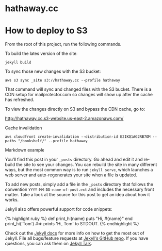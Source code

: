 # hathaway.cc

# How to deploy to S3

From the root of this project, run the following commands.

To build the lates version of the site:

`jekyll build`

To sync those new changes with the S3 bucket:

`aws s3 sync _site s3://hathaway.cc --profile hathaway`

That command will sync and changed files with the S3 bucket. There is a CDN setup
for mailprotector.com so changes will show up after the cache has refreshed.

To view the changes directly on S3 and bypass the CDN cache, go to:

http://hathaway.cc.s3-website.us-east-2.amazonaws.com/

Cache invalidation

`aws cloudfront create-invalidation --distribution-id E2IKQ1AG2RB7OM --paths "/bookshelf/" --profile hathaway`



Markdown example

You’ll find this post in your `_posts` directory. Go ahead and edit it and re-build the site to see your changes. You can rebuild the site in many different ways, but the most common way is to run `jekyll serve`, which launches a web server and auto-regenerates your site when a file is updated.

To add new posts, simply add a file in the `_posts` directory that follows the convention `YYYY-MM-DD-name-of-post.ext` and includes the necessary front matter. Take a look at the source for this post to get an idea about how it works.

Jekyll also offers powerful support for code snippets:

{% highlight ruby %}
def print_hi(name)
  puts "Hi, #{name}"
end
print_hi('Tom')
#=> prints 'Hi, Tom' to STDOUT.
{% endhighlight %}

Check out the [Jekyll docs][jekyll-docs] for more info on how to get the most out of Jekyll. File all bugs/feature requests at [Jekyll’s GitHub repo][jekyll-gh]. If you have questions, you can ask them on [Jekyll Talk][jekyll-talk].

[jekyll-docs]: https://jekyllrb.com/docs/home
[jekyll-gh]:   https://github.com/jekyll/jekyll
[jekyll-talk]: https://talk.jekyllrb.com/
